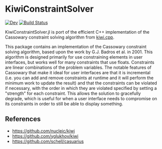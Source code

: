 # KiwiConstraintSolver

[![Dev](https://img.shields.io/badge/docs-dev-blue.svg)](https://kdheepak.github.io/KiwiConstraintSolver.jl/dev/)
[![Build Status](https://github.com/kdheepak/KiwiConstraintSolver.jl/actions/workflows/CI.yml/badge.svg?branch=main)](https://github.com/kdheepak/KiwiConstraintSolver.jl/actions/workflows/CI.yml?query=branch%3Amain)

KiwiConstraintSolver.jl is port of the efficient C++ implementation of the Cassowary constraint solving algorithm from [kiwi.cpp](https://github.com/nucleic/kiwi).

This package contains an implementation of the Cassowary constraint solving algorithm, based upon the work by G.J. Badros et al. in 2001.
This algorithm is designed primarily for use constraining elements in user interfaces, but works well for many constraints that use floats.
Constraints are linear combinations of the problem variables.
The notable features of Cassowary that make it ideal for user interfaces are that it is incremental (i.e. you can add and remove constraints at runtime and it will perform the minimum work to update the result) and that the constraints can be violated if necessary, with the order in which they are violated specified by setting a "strength" for each constraint.
This allows the solution to gracefully degrade, which is useful for when a user interface needs to compromise on its constraints in order to still be able to display something.

## References

- https://github.com/nucleic/kiwi
- https://github.com/yglukhov/kiwi
- https://github.com/schell/casuarius
